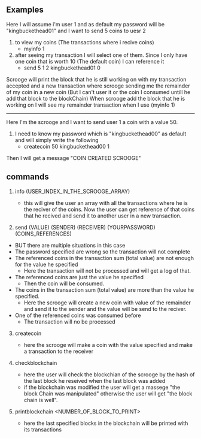 ## Examples

Here I will assume i'm user 1 and as default my password will be "kingbuckethead01" and I want to send 5 coins to uesr 2 
   
   1. to view my coins (The transactions where i recive coins)
      - myinfo 1
   2. after seeing my transaction I will select one of them. Since I only have one coin that is worth 10 (The default coin) I can reference it
      - send 5 1 2 kingbuckethead01 0
      
Scrooge will print the block that he is still working on with my transaction accepted and a new transaction where scrooge sending me the remainder of my coin in a new coin (But I can't user it or the coin I consumed untill he add that block to the blockChain)
When scrooge add the block that he is working on I will see my remainder transaction when I use (myinfo 1)

---

Here I'm the scrooge and I want to send user 1 a coin with a value 50.
   1. I need to know my password which is "kingbuckethead00" as default and will simply write the following
      - createcoin 50 kingbuckethead00 1

Then I will get a message "COIN CREATED SCROOGE"
   
## commands

1. info (USER_INDEX_IN_THE_SCROOGE_ARRAY)

   - this will give the user an array with all the transactions where he is the reciver of the coins. Now the user can get reference of that coins that he recived and send it to another user in a new transaction.

2. send (VALUE) (SENDER) (RECEIVER) (YOURPASSWORD) (COINS_REFERENCES)
- BUT there are multiple situations in this case
- The password specified are wrong so the transaction will not complete
- The referenced coins in the transaction sum (total value) are not enough for the value he specified
  - Here the transaction will not be processed and will get a log of that.
- The referenced coins are just the value he specified
  - Then the coin will be consumed.
- The coins in the transaction sum (total value) are more than the value he specified.
  - Here the scrooge will create a new coin with value of the remainder and send it to the sender and the value will be send to the       reciver.
- One of the referenced coins was consumed before
  - The transaction will no be processed
  
3. createcoin <VALUE> <SCROOGEPASSWORD> <RECEIVER>
   - here the scrooge will make a coin with the value specified and make a transaction to the receiver
4. checkblockchain <USER>
    - here the user will check the blockchian of the scrooge by the hash of the last block he reseived when the last block was added
    - if the blockchain was modified the user will get a massege "the block Chain was manipulated" otherwise the user will get "the block chain is well".

5. printblockchain <NUMBER_OF_BLOCK_TO_PRINT>
   - here the last specified blocks in the blockchain will be printed with its transactions










